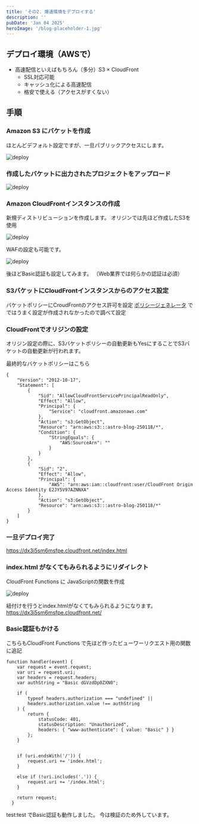 ```yaml
---
title: 'その2. 爆速環境をデプロイする'
description: ''
pubDate: 'Jan 04 2025'
heroImage: '/blog-placeholder-1.jpg'
---
```


## デプロイ環境（AWSで）

- 高速配信といえばもちろん（多分）S3 × CloudFront
    - SSL対応可能
    - キャッシュ化による高速配信
    - 格安で使える（アクセスがすくない）

## 手順

### Amazon S3 にバケットを作成

ほとんどデフォルト設定ですが、一旦パブリックアクセスにします。

![deploy](/deploy-1.png)

### 作成したバケットに出力されたプロジェクトをアップロード

![deploy](/deploy-4.png)


### Amazon CloudFrontインスタンスの作成

新規ディストリビューションを作成します。
オリジンでは先ほど作成したS3を使用

![deploy](/deploy-5.png)

WAFの設定も可能です。

![deploy](/deploy-8.png)

後ほどBasic認証も設定してみます。
（Web業界では何らかの認証は必須）

### S3バケットにCloudFrontインスタンスからのアクセス設定

バケットポリシーにCroudFrontのアクセス許可を設定
[ポリシージェネレータ](https://awspolicygen.s3.amazonaws.com/policygen.html) でではうまく設定が作成されなかったので調べて設定

### CloudFrontでオリジンの設定

オリジン設定の際に、S3バケットポリシーの自動更新もYesにすることでS3バケットの自動更新が行われます。

最終的なバケットポリシーはこちら
```
{
    "Version": "2012-10-17",
    "Statement": [
        {
            "Sid": "AllowCloudFrontServicePrincipalReadOnly",
            "Effect": "Allow",
            "Principal": {
                "Service": "cloudfront.amazonaws.com"
            },
            "Action": "s3:GetObject",
            "Resource": "arn:aws:s3:::astro-blog-250118/*",
            "Condition": {
                "StringEquals": {
                    "AWS:SourceArn": ""
                }
            }
        },
        {
            "Sid": "2",
            "Effect": "Allow",
            "Principal": {
                "AWS": "arn:aws:iam::cloudfront:user/CloudFront Origin Access Identity E2JY5V97AZNNXA"
            },
            "Action": "s3:GetObject",
            "Resource": "arn:aws:s3:::astro-blog-250118/*"
        }
    ]
}
```

### 一旦デプロイ完了

https://dx3i5sm6msfpe.cloudfront.net/index.html

### index.html がなくてもみられるようにリダイレクト

CloudFront Functions に JavaScriptの関数を作成

![deploy](/deploy-11.png)

紐付けを行うとindex.htmlがなくてもみられるようになります。
https://dx3i5sm6msfpe.cloudfront.net/

### Basic認証もかける

こちらもCloudFront Functions で先ほど作ったビューワーリクエスト用の関数に追記

```
function handler(event) {
    var request = event.request;
    var uri = request.uri;
    var headers = request.headers;
    var authString = "Basic dGVzdDp0ZXN0";
    
    if (
        typeof headers.authorization === "undefined" ||
        headers.authorization.value !== authString
    ) {
        return {
            statusCode: 401,
            statusDescription: "Unauthorized",
            headers: { "www-authenticate": { value: "Basic" } }
        };
    }
    

    if (uri.endsWith('/')) {
        request.uri += 'index.html';
    }

    else if (!uri.includes('.')) {
        request.uri += '/index.html';
    }
    
    return request;
  }
```

test:test
でBasic認証も動作しました。
今は検証のため外しています。